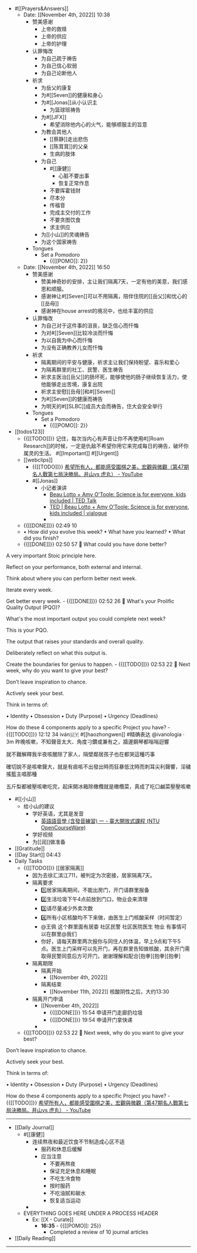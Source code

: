 - #[[Prayers&Answers]]
    - Date: [[November 4th, 2022]] 10:38
        - 赞美感谢
            - 上帝的救赎
            - 上帝的供应
            - 上帝的护理
        - 认罪悔改
            - 为自己疏于祷告
            - 为自己信心软弱
            - 为自己论断他人
        - 祈求
            - 为岳父的康复
            - 为#[[Seven]]的健康和身心
            - 为#[[Jonas]]从小认识主
                - 为篮球班祷告
            - 为#[[JFX]]
                - 希望消除他内心的火气，能够顺服主的旨意
            - 为教会其他人
                - [[蔡静]]走出悲伤
                - [[陈茸茸]]的父亲
                - 生病的肢体
            - 为自己
                - #[[康健]]
                    - 心脏不要出事
                    - 恢复正常作息
                - 不要挥霍钱财
                - 尽本分
                - 传福音
                - 完成主交付的工作
                - 不要贪图饮食
                - 求主供应
            - 为[[小山]]的灵魂祷告
            - 为这个国家祷告
        - Tongues
            - Set a Pomodoro
                - {{[[POMO]]: 2}}
    - Date: [[November 4th, 2022]] 16:50
        - 赞美感谢
            - 赞美神奇妙的安排，主让我们隔离7天，一定有他的美意，我们感恩和顺服。
            - 感谢神让#[[Seven]]可以不用隔离，陪伴住院的[[岳父]]和忧心的[[岳母]]
            - 感谢神在house arrest的境况中，也给丰富的供应
        - 认罪悔改
            - 为自己对于这件事的沮丧，缺乏信心而忏悔
            - 为对#[[Seven]]比较冷淡而忏悔
            - 为以自我为中心而忏悔
            - 为没有正确教养儿女而忏悔
        - 祈求
            - 隔离期间的平安与健康，祈求主让我们保持盼望、喜乐和爱心
            - 为隔离群里的社工、民警、医生祷告
            - 祈求主医治[[岳父]]的肠坏死，能够使他的肠子继续恢复活力，使他能够走出苦境，康复出院
            - 祈求主安慰[[岳母]]和#[[Seven]]
            - 为#[[Seven]]的健康而祷告
            - 为明天的#[[SLBC]]成员大会而祷告，住大会安全举行
        - Tongues
            - Set a Pomodoro
                - {{[[POMO]]: 2}}
- [[todos123]]
    - {{[[TODO]]}} 记住，每次当内心有声音让你不再使用#[[Roam Research]]的时候，一定是仇敌不希望你用它来完成每日的祷告，破坏你属灵的生活。 #[[Important]] #[[Urgent]]
    - [[webclips]]
        - {{[[TODO]]}} [希望所有人，都能感受圍棋之美，宏觀與微觀（第47期名人戰第七局決勝局。井山vs 虎丸） - YouTube](https://www.youtube.com/watch?v=cGkdEoit6Hg)
        - #[[Jonas]] 
            - 小记者演讲
                - [Beau Lotto + Amy O'Toole: Science is for everyone, kids included | TED Talk](https://www.ted.com/talks/beau_lotto_amy_o_toole_science_is_for_everyone_kids_included/transcript?referrer=playlist-ted_under_20&autoplay=true&subtitle=zh-cn)
                - [TED | Beau Lotto + Amy O’Toole: Science is for everyone, kids included | vialogue](https://vialogue.wordpress.com/2012/10/20/ted-beau-lotto-amy-otoole-science-is-for-everyone-kids-included/)
                - 
    - {{[[DONE]]}} 02:49 10 
    - • How did you evolve this week?
• What have you learned?
• What did you finish?
    - {{[[DONE]]}} 02:50 57 🔹 What could you have done better?

A very important Stoic principle here.

Reflect on your performance, both external and internal.

Think about where you can perform better next week.

Iterate every week.

Get better every week.
    - {{[[DONE]]}} 02:52 26 🔹 What's your Prolific Quality Output (PQO)?

What's the most important output you could complete next week?

This is your PQO.

The output that raises your standards and overall quality.

Deliberately reflect on what this output is.

Create the boundaries for genius to happen.
    - {{[[TODO]]}} 02:53 22 🔹 Next week, why do you want to give your best?

Don’t leave inspiration to chance.

Actively seek your best.

Think in terms of:

• Identity
• Obsession
• Duty (Purpose)
• Urgency (Deadlines)

How do these 4 components apply to a specific Project you have?
    - {{[[TODO]]}} 12:12 34 iván🇺🇾 #[[haozhongwen]] #精确表达
@ivanologia
·
3m
昨晚咳嗽，不知聲音太大、角度刁鑽或兼有之，牆邊鋼琴都嗡嗡迴響

就不難解釋我半夜咳醒除了家人，隔壁鄰居孩子也在都哭這種巧事

確切說不是咳嗽聲大，就是有痰咳不出發出時而狂暴低沈時而刺耳尖利聲響，淫穢搖籃主唱那種

五斤梨都被壓咳嗽吃完，起床開冰箱除橄欖就是橄欖菜，真成了吃口鹹菜壓壓咳嗽
- #[[小山]]
    - 给小山的建议
        - 学好英语，尤其是发音
            - [英語語音學 (含發音練習) 一 - 臺大開放式課程 (NTU OpenCourseWare)](http://ocw.aca.ntu.edu.tw/ntu-ocw/ocw/cou/101S102/33)
        - 学好视频
        - 为[[润]]做准备
- [[Gratitude]]
- [[Day Start]] 04:43
- Daily Tasks
    - {{[[TODO]]}} [[居家隔离]]
        - 因为去徐汇滨江711，被判定为次密接，居家隔离7天。
        - 隔离要求
            - 1️⃣居家隔离期间，不能出房门，开门请群里报备
            - 2️⃣生活垃圾下午4点前放到门口，物业会来清理
            - 3️⃣请尽量减少外卖次数
            - 4️⃣所有小区核酸均不下来做，由医生上门核酸采样（时间暂定）
            - @王佩 这个群里面有居委 社区民警 社区医院医生 物业 有事情可以在群里@我们
            - 你好，请每天群里两次报你与同住人的体温，早上9点和下午5点。医生上门采样可以先开门，再在群里告知做核酸，其余开门需取得民警同意后方可开门，谢谢理解和配合[抱拳][抱拳][抱拳]
        - 隔离期限
            - 隔离开始
                - [[November 4th, 2022]]
            - 隔离结束
                - [[November 11th, 2022]] 核酸阴性之后，大约13:30
        - 隔离开门申请
            - [[November 4th, 2022]]
                - {{[[DONE]]}} 15:54 申请开门走廊扔垃圾
                - {{[[DONE]]}} 19:54 申请开门拿快递
            - 
    - {{[[TODO]]}} 02:53 22 🔹 Next week, why do you want to give your best?

Don’t leave inspiration to chance.

Actively seek your best.

Think in terms of:

• Identity
• Obsession
• Duty (Purpose)
• Urgency (Deadlines)

How do these 4 components apply to a specific Project you have?
    - {{[[TODO]]}} [希望所有人，都能感受圍棋之美，宏觀與微觀（第47期名人戰第七局決勝局。井山vs 虎丸） - YouTube](https://www.youtube.com/watch?v=cGkdEoit6Hg)
- ---
- [[Daily Journal]] 
    - #[[康健]]
        - 连续熬夜和最近饮食不节制造成心区不适
            - 服药和休息后缓解
            - 应当注意
                - 不要再熬夜
                - 保证充足休息和睡眠
                - 不吃生冷食物
                - 按时服药
                - 不吃油腻和碳水
                - 恢复适当运动
        - 
    - EVERYTHING GOES HERE UNDER A PROCESS HEADER
        - Ex: [[X - Curate]]
            - **16:35** - {{[[POMO]]: 25}}
                -  Completed a review of 10 journal articles
- [[Daily Reading]]
- ---

